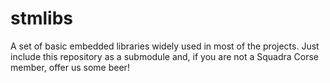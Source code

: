 # stmlibs

A set of basic embedded libraries widely used in most of the projects. Just include this repository as a submodule and, if you are not a Squadra Corse member, offer us some beer!
